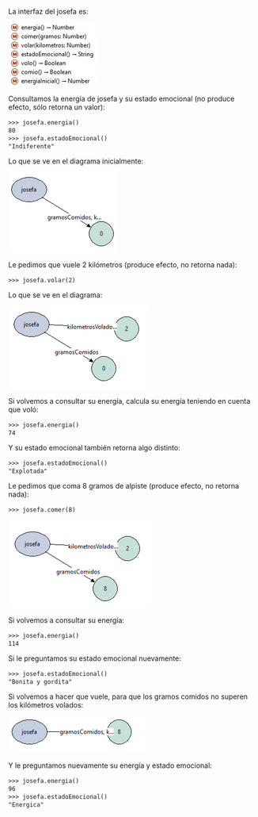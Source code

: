 La interfaz del josefa es:

![Interfaz Josefa](interfaz-josefa.jpg)

Consultamos la energía de josefa y su estado emocional (no produce efecto, sólo retorna un valor):

```wollok
>>> josefa.energia()
80
>>> josefa.estadoEmocional()
"Indiferente"
```

Lo que se ve en el diagrama inicialmente:

![Josefa inicial](diagramas/josefa-inicial.png)

Le pedimos que vuele 2 kilómetros (produce efecto, no retorna nada):

```wollok
>>> josefa.volar(2)
```
Lo que se ve en el diagrama:

![Josefa luego de volar](diagramas/josefa-luego-de-volar.png)

Si volvemos a consultar su energía, calcula su energía teniendo en cuenta que voló:

```wollok
>>> josefa.energia()
74
```

Y su estado emocional también retorna algo distinto:

```wollok
>>> josefa.estadoEmocional()
"Explotada"
```

Le pedimos que coma 8 gramos de alpiste (produce efecto, no retorna nada):

```wollok
>>> josefa.comer(8)
```

![Josefa luego de comer](diagramas/josefa-luego-de-comer.png)

Si volvemos a consultar su energía:

```wollok
>>> josefa.energia()
114
```

Si le preguntamos su estado emocional nuevamente:

```wollok
>>> josefa.estadoEmocional()
"Bonita y gordita"
```

Si volvemos a hacer que vuele, para que los gramos comidos no superen los kilómetros volados:

![Josefa luego de volar, comer y volar](diagramas/josefa-luego-de-volar-comer-y-volar.png)

Y le preguntamos nuevamente su energía y estado emocional:

```wollok
>>> josefa.energia()
96
>>> josefa.estadoEmocional()
"Energica"
```